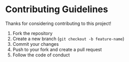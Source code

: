 # Contributing Guidelines

Thanks for considering contributing to this project!

1. Fork the repository
2. Create a new branch (`git checkout -b feature-name`)
3. Commit your changes
4. Push to your fork and create a pull request
5. Follow the code of conduct
